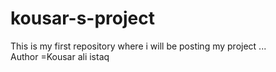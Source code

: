 # kousar-s-project
This is my first repository where i will be posting my project ...
<br>
Author =Kousar ali istaq
